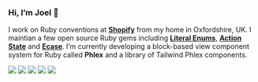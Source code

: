 ### Hi, I’m Joel 👋

I work on Ruby conventions at **[Shopify](https://shopify.com)** from my home in Oxfordshire, UK. I maintian a few open source Ruby gems including **[Literal Enums](/joeldrapper/literal_enums)**, **[Action State](/joeldrapper/action_state)** and **[Ecase](/joeldrapper/ecase)**. I’m currently developing a block-based view component system for Ruby called **Phlex** and a library of Tailwind Phlex components.

[![](https://img.shields.io/badge/Substack-FF6719?style=for-the-badge&logo=substack&logoColor=white)](https://theabstraction.space)
[![](https://img.shields.io/badge/Twitter-1DA1F2?style=for-the-badge&logo=twitter&logoColor=white)](https://twitter.com/joeldrapper)
[![](https://img.shields.io/badge/Instagram-E4405F?style=for-the-badge&logo=instagram&logoColor=white)](https://instagram.com/joel.drapper)
[![](https://img.shields.io/badge/LinkedIn-0077B5?style=for-the-badge&logo=linkedin&logoColor=white)](https://www.linkedin.com/in/joel-drapper-a0386a108/)
[![](https://img.shields.io/badge/Email-30B980?style=for-the-badge&logo=Minutemailer&logoColor=white)](mailto:joel@drapper.me)
